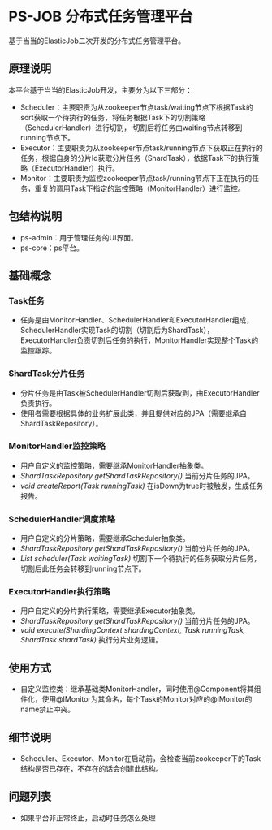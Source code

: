 # PS-JOB 分布式任务管理平台
基于当当的ElasticJob二次开发的分布式任务管理平台。
## 原理说明
本平台基于当当的ElasticJob开发，主要分为以下三部分：
* Scheduler：主要职责为从zookeeper节点task/waiting节点下根据Task的sort获取一个待执行的任务，将任务根据Task下的切割策略（SchedulerHandler）进行切割，
             切割后将任务由waiting节点转移到running节点下。
* Executor：主要职责为从zookeeper节点task/running节点下获取正在执行的任务，根据自身的分片Id获取分片任务（ShardTask），依据Task下的执行策略（ExecutorHandler）执行。
* Monitor：主要职责为监控zookeeper节点task/running节点下正在执行的任务，重复的调用Task下指定的监控策略（MonitorHandler）进行监控。
## 包结构说明
* ps-admin：用于管理任务的UI界面。
* ps-core：ps平台。
## 基础概念
### Task任务
* 任务是由MonitorHandler、SchedulerHandler和ExecutorHandler组成，SchedulerHandler实现Task的切割（切割后为ShardTask），ExecutorHandler负责切割后任务的执行，MonitorHandler实现整个Task的监控跟踪。
### ShardTask分片任务
* 分片任务是由Task被SchedulerHandler切割后获取到，由ExecutorHandler负责执行。
* 使用者需要根据具体的业务扩展此类，并且提供对应的JPA（需要继承自ShardTaskRepository）。
### MonitorHandler监控策略
* 用户自定义的监控策略，需要继承MonitorHandler抽象类。
* _ShardTaskRepository getShardTaskRepository()_ 当前分片任务的JPA。
* _void createReport(Task runningTask)_ 在isDown为true时被触发，生成任务报告。
### SchedulerHandler调度策略
* 用户自定义的分片策略，需要继承Scheduler抽象类。
* _ShardTaskRepository getShardTaskRepository()_ 当前分片任务的JPA。
* _List<ShardTask> scheduler(Task waitingTask)_ 切割下一个待执行的任务获取分片任务，切割后此任务会转移到running节点下。
### ExecutorHandler执行策略
* 用户自定义的分片执行策略，需要继承Executor抽象类。
* _ShardTaskRepository getShardTaskRepository()_ 当前分片任务的JPA。
* _void execute(ShardingContext shardingContext, Task runningTask, ShardTask shardTask)_ 执行分片业务逻辑。
## 使用方式
* 自定义监控类：继承基础类MonitorHandler，同时使用@Component将其组件化，使用@IMonitor为其命名，每个Task的Monitor对应的@IMonitor的name禁止冲突。
## 细节说明
* Scheduler、Executor、Monitor在启动前，会检查当前zookeeper下的Task结构是否已存在，不存在的话会创建此结构。
## 问题列表
* 如果平台非正常终止，启动时任务怎么处理


